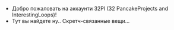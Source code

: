 - Добро пожаловать на аккаунти 32PI (32 PancakeProjects and InterestingLoops)!
- Тут вы найдете ну.. Скретч-связанные вещи...

<!---
32PI/32PI is a ✨ special ✨ repository because its `README.md` (this file) appears on your GitHub profile.
You can click the Preview link to take a look at your changes.
--->
